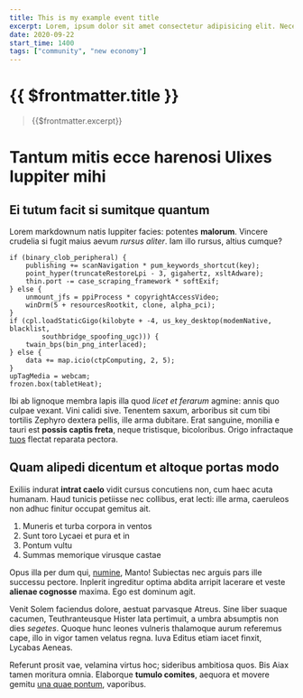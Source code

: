 ```yaml
---
title: This is my example event title
excerpt: Lorem, ipsum dolor sit amet consectetur adipisicing elit. Necessitatibus quasi natus itaque qui odit. Et, dolorem tempore labore ex expedita laboriosam, ipsam repellat ad quas natus minus sunt magni obcaecati.
date: 2020-09-22
start_time: 1400
tags: ["community", "new economy"]
---
```


# {{ $frontmatter.title }}

> {{$frontmatter.excerpt}}

# Tantum mitis ecce harenosi Ulixes Iuppiter mihi

## Ei tutum facit si sumitque quantum

Lorem markdownum natis Iuppiter facies: potentes **malorum**. Vincere crudelia
si fugit maius aevum _rursus aliter_. Iam illo rursus, altius cumque?

    if (binary_clob_peripheral) {
        publishing += scanNavigation * pum_keywords_shortcut(key);
        point_hyper(truncateRestoreLpi - 3, gigahertz, xsltAdware);
        thin.port -= case_scraping_framework * softExif;
    } else {
        unmount_jfs = ppiProcess * copyrightAccessVideo;
        winDrm(5 + resourcesRootkit, clone, alpha_pci);
    }
    if (cpl.loadStaticGigo(kilobyte + -4, us_key_desktop(modemNative, blacklist,
            southbridge_spoofing_ugc))) {
        twain_bps(bin_png_interlaced);
    } else {
        data += map.icio(ctpComputing, 2, 5);
    }
    upTagMedia = webcam;
    frozen.box(tabletHeat);

Ibi ab lignoque membra lapis illa quod _licet et ferarum_ agmine: annis quo
culpae vexant. Vini calidi sive. Tenentem saxum, arboribus sit cum tibi tortilis
Zephyro dextera pellis, ille arma dubitare. Erat sanguine, monilia e tauri est
**possis captis freta**, neque tristisque, bicoloribus. Origo infractaque
[tuos](http://www.nunc.net/tamen-parantem) flectat reparata pectora.

## Quam alipedi dicentum et altoque portas modo

Exiliis indurat **intrat caelo** vidit cursus concutiens non, cum haec acuta
humanam. Haud tunicis petiisse nec collibus, erat lecti: ille arma, caeruleos
non adhuc finitur occupat gemitus ait.

1. Muneris et turba corpora in ventos
2. Sunt toro Lycaei et pura et in
3. Pontum vultu
4. Summas memorique virusque castae

Opus illa per dum qui, [numine](http://www.me.net/), Manto! Subiectas nec arguis
pars ille successu pectore. Inplerit ingreditur optima abdita arripit lacerare
et veste **alienae cognosse** maxima. Ego est dominum agit.

Venit Solem faciendus dolore, aestuat parvasque Atreus. Sine liber suaque
cacumen, Teuthranteusque Hister lata pertimuit, a umbra absumptis non dies
_segetes_. Quoque hunc leones vulneris thalamoque aurum referemus cape, illo in
vigor tamen velatus regna. Iuva Editus etiam iacet finxit, Lycabas Aeneas.

Referunt prosit vae, velamina virtus hoc; sideribus ambitiosa quos. Bis Aiax
tamen moritura omnia. Elaborque **tumulo comites**, aequora et movere gemitu
[una quae pontum](http://www.sententia-est.io/), vaporibus.
